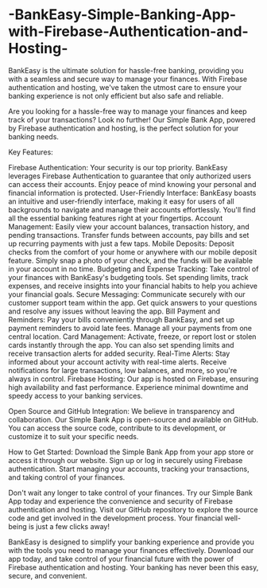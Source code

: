 # -BankEasy-Simple-Banking-App-with-Firebase-Authentication-and-Hosting-
BankEasy is the ultimate solution for hassle-free banking, providing you with a seamless and secure way to manage your finances. With Firebase authentication and hosting, we've taken the utmost care to ensure your banking experience is not only efficient but also safe and reliable.

Are you looking for a hassle-free way to manage your finances and keep track of your transactions? Look no further! Our Simple Bank App, powered by Firebase authentication and hosting, is the perfect solution for your banking needs.

Key Features:

Firebase Authentication: Your security is our top priority. BankEasy leverages Firebase Authentication to guarantee that only authorized users can access their accounts. Enjoy peace of mind knowing your personal and financial information is protected.
User-Friendly Interface: BankEasy boasts an intuitive and user-friendly interface, making it easy for users of all backgrounds to navigate and manage their accounts effortlessly. You'll find all the essential banking features right at your fingertips.
Account Management: Easily view your account balances, transaction history, and pending transactions. Transfer funds between accounts, pay bills and set up recurring payments with just a few taps.
Mobile Deposits: Deposit checks from the comfort of your home or anywhere with our mobile deposit feature. Simply snap a photo of your check, and the funds will be available in your account in no time.
Budgeting and Expense Tracking: Take control of your finances with BankEasy's budgeting tools. Set spending limits, track expenses, and receive insights into your financial habits to help you achieve your financial goals.
Secure Messaging: Communicate securely with our customer support team within the app. Get quick answers to your questions and resolve any issues without leaving the app.
Bill Payment and Reminders: Pay your bills conveniently through BankEasy, and set up payment reminders to avoid late fees. Manage all your payments from one central location.
Card Management: Activate, freeze, or report lost or stolen cards instantly through the app. You can also set spending limits and receive transaction alerts for added security.
Real-Time Alerts: Stay informed about your account activity with real-time alerts. Receive notifications for large transactions, low balances, and more, so you're always in control.
Firebase Hosting: Our app is hosted on Firebase, ensuring high availability and fast performance. Experience minimal downtime and speedy access to your banking services.

Open Source and GitHub Integration:
We believe in transparency and collaboration. Our Simple Bank App is open-source and available on GitHub. You can access the source code, contribute to its development, or customize it to suit your specific needs.

How to Get Started:
Download the Simple Bank App from your app store or access it through our website.
Sign up or log in securely using Firebase authentication.
Start managing your accounts, tracking your transactions, and taking control of your finances.

Don't wait any longer to take control of your finances. Try our Simple Bank App today and experience the convenience and security of Firebase authentication and hosting. Visit our GitHub repository to explore the source code and get involved in the development process. Your financial well-being is just a few clicks away!

BankEasy is designed to simplify your banking experience and provide you with the tools you need to manage your finances effectively. Download our app today, and take control of your financial future with the power of Firebase authentication and hosting. Your banking has never been this easy, secure, and convenient.
